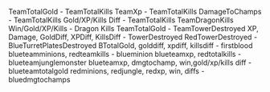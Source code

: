 TeamTotalGold - TeamTotalKills
TeamXp - TeamTotalKills
DamageToChamps - TeamTotalKills
Gold/XP/Kills Diff - TeamTotalKills
TeamDragonKills
Win/Gold/XP/Kills - Dragon Kills
TeamTotalGold - TeamTowerDestroyed
XP, Damage, GoldDiff, XPDiff, KillsDiff - TowerDestroyed
RedTowerDestroyed - BlueTurretPlatesDestroyed
BTotalGold, golddiff, xpdiff, killsdiff - firstblood
blueteamminions, redteamkills - blueminion
blueteamxp, redtotalkills - blueteamjunglemonster
blueteamxp, dmgtochamp, win,gold/xp/kills diff - blueteamtotalgold
redminions, redjungle, redxp, win, diffs - bluedmgtochamps 
